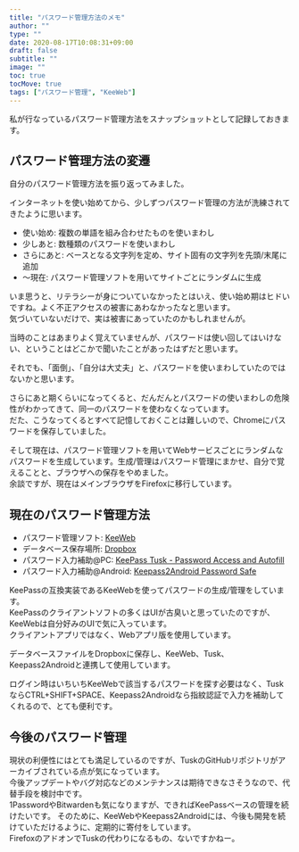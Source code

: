 ```yaml
---
title: "パスワード管理方法のメモ"
author: ""
type: ""
date: 2020-08-17T10:08:31+09:00
draft: false
subtitle: ""
image: ""
toc: true
tocMove: true
tags: ["パスワード管理", "KeeWeb"]
---
```


私が行なっているパスワード管理方法をスナップショットとして記録しておきます。

## パスワード管理方法の変遷

自分のパスワード管理方法を振り返ってみました。  

インターネットを使い始めてから、少しずつパスワード管理の方法が洗練されてきたように思います。  

- 使い始め: 複数の単語を組み合わせたものを使いまわし
- 少しあと: 数種類のパスワードを使いまわし
- さらにあと: ベースとなる文字列を定め、サイト固有の文字列を先頭/末尾に追加
- 〜現在: パスワード管理ソフトを用いてサイトごとにランダムに生成


いま思うと、リテラシーが身についていなかったとはいえ、使い始め期はヒドいですね。よく不正アクセスの被害にあわなかったなと思います。  
気づいていないだけで、実は被害にあっていたのかもしれませんが。

当時のことはあまりよく覚えていませんが、パスワードは使い回してはいけない、ということはどこかで聞いたことがあったはずだと思います。  

それでも、「面倒」、「自分は大丈夫」と、パスワードを使いまわしていたのではないかと思います。  

さらにあと期くらいになってくると、だんだんとパスワードの使いまわしの危険性がわかってきて、同一のパスワードを使わなくなっています。  
だた、こうなってくるとすべて記憶しておくことは難しいので、Chromeにパスワードを保存していました。  

そして現在は、パスワード管理ソフトを用いてWebサービスごとにランダムなパスワードを生成しています。生成/管理はパスワード管理にまかせ、自分で覚えることと、ブラウザへの保存をやめました。  
余談ですが、現在はメインブラウザをFirefoxに移行しています。  

## 現在のパスワード管理方法

- パスワード管理ソフト: [KeeWeb](https://app.keeweb.info/)
- データベース保存場所: [Dropbox](https://www.dropbox.com)
- パスワード入力補助@PC: [KeePass Tusk - Password Access and Autofill](https://addons.mozilla.org/ja/firefox/addon/keepass-tusk/)
- パスワード入力補助@Android: [Keepass2Android Password Safe](https://play.google.com/store/apps/details?id=keepass2android.keepass2android&hl=ja_JP)

KeePassの互換実装であるKeeWebを使ってパスワードの生成/管理をしています。  
KeePassのクライアントソフトの多くはUIが古臭いと思っていたのですが、KeeWebは自分好みのUIで気に入っています。  
クライアントアプリではなく、Webアプリ版を使用しています。  

データベースファイルをDropboxに保存し、KeeWeb、Tusk、Keepass2Androidと連携して使用しています。  

ログイン時はいちいちKeeWebで該当するパスワードを探す必要はなく、TuskならCTRL+SHIFT+SPACE、Keepass2Androidなら指紋認証で入力を補助してくれるので、とても便利です。  

## 今後のパスワード管理

現状の利便性にはとても満足しているのですが、TuskのGitHubリポジトリがアーカイブされている点が気になっています。  
今後アップデートやバグ対応などのメンテナンスは期待できなさそうなので、代替手段を検討中です。  
1PasswordやBitwardenも気になりますが、できればKeePassベースの管理を続けたいです。
そのために、KeeWebやKeepass2Androidには、今後も開発を続けていただけるように、定期的に寄付をしています。  
FirefoxのアドオンでTuskの代わりになるもの、ないですかねー。  

